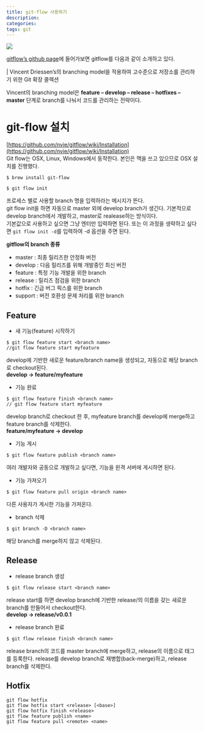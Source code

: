 ```yaml
---
title: git-flow 사용하기
description: 
categories: 
tags: git
---
```


![](https://blog.axosoft.com/wp-content/uploads/2017/01/git-flow-og.png)

[gitflow’s github page]((https://github.com/nvie/gitflow))에 들어가보면 gitflow를 다음과 같이 소개하고 있다.

| Vincent Driessen’s의 branching model을 적용하여 고수준으로 저장소를 관리하기 위한 Git 확장 콜렉션

Vincent의 branching model은 **feature – develop – release – hotfixes – master** 단계로 branch를 나눠서 코드를 관리하는 전략이다.

# git-flow 설치

[https://github.com/nvie/gitflow/wiki/Installation](https://github.com/nvie/gitflow/wiki/Installation)<br/>
Git flow는 OSX, Linux, Windows에서 동작한다. 본인은 맥을 쓰고 있으므로 OSX 설치를 진행했다.
```
$ brew install git-flow
```
```
$ git flow init
```
프로세스 별로 사용할 branch 명을 입력하라는 메시지가 뜬다.<br/>
git flow init을 하면 자동으로 master 외에 develop branch가 생긴다. 기본적으로 develop branch에서 개발하고, master로 realease하는 방식이다.<br/>
기본값으로 사용하고 싶으면 그냥 엔터만 입력하면 된다. 또는 이 과정을 생략하고 싶다면 `git flow init -d`를 입력하여 -d 옵션을 주면 된다.

**gitflow의 branch 종류**
* master : 최종 릴리즈한 안정화 버전
* develop : 다음 릴리즈를 위해 개발중인 최신 버전
* feature : 특정 기능 개발을 위한 branch
* release : 릴리즈 점검을 위한 branch
* hotfix : 긴급 버그 픽스를 위한 branch
* support : 버전 호환성 문제 처리를 위한 branch

## Feature

* 새 기능(feature) 시작하기

```
$ git flow feature start <branch name>
//git flow feature start myfeature
```

develop에 기반한 새로운 feature/branch name을 생성되고, 자동으로 해당 branch로 checkout된다.<br/>
**develop -> feature/myfeature**

* 기능 완료

```
$ git flow feature finish <branch name>
// git flow feature start myfeature
```

develop branch로 checkout 한 후, myfeature branch를 develop에 merge하고 feature branch를 삭제한다.<br/>
**feature/myfeature -> develop**

* 기능 게시

```
$ git flow feature publish <branch name>
```

여러 개발자와 공동으로 개발하고 싶다면, 기능을 윈격 서버에 게시하면 된다.

* 기능 가져오기

```
$ git flow feature pull origin <branch name>
```

다른 사용자가 게시한 기능을 가져온다.

* branch 삭제

```
$ git branch -D <branch name>
```

해당 branch를 merge하지 않고 삭제된다.

## Release

* release branch 생성

```
$ git flow release start <branch name>
```

release start를 하면 develop branch에 기반한 release/<branch name>의 이름을 갖는 새로운 branch를 만들어서 checkout한다.<br/>
**develop -> release/v0.0.1**

* release branch 완료

```
$ git flow release finish <branch name>
```

release branch의 코드를 master branch에 merge하고, release의 이름으로 태그를 등록한다. release를 develop branch로 재병합(back-merge)하고, release branch를 삭제한다.

## Hotfix

```
git flow hotfix
git flow hotfix start <release> [<base>]
git flow hotfix finish <release>
git flow feature publish <name>
git flow feature pull <remote> <name>
```
